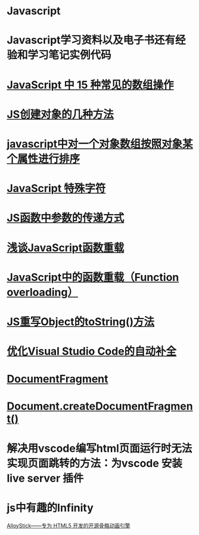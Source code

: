 # Javascript
# Javascript学习资料以及电子书还有经验和学习笔记实例代码

# <a href="https://segmentfault.com/a/1190000022866321">JavaScript 中 15 种常见的数组操作</a>
# <a href="https://juejin.cn/post/6844903616512278536">JS创建对象的几种方法</a>
# <a href="https://blog.csdn.net/u011280778/article/details/99711988">javascript中对一个对象数组按照对象某个属性进行排序</a>
# <a href="https://www.w3school.com.cn/js/js_special_characters.asp">JavaScript 特殊字符</a>
# <a href="https://juejin.cn/post/6844903881172877320">JS函数中参数的传递方式</a>
# <a href="https://www.cnblogs.com/yugege/p/5539020.html">浅谈JavaScript函数重载</a>
# <a href="https://juejin.cn/post/6844903636154187790">JavaScript中的函数重载（Function overloading）</a>
# <a href="https://blog.csdn.net/guoxiaozhuang4/article/details/80253772">JS重写Object的toString()方法</a>
# <a href="https://www.jianshu.com/p/45cd21aae931">优化Visual Studio Code的自动补全</a>
# <a href="https://developer.mozilla.org/zh-CN/docs/Web/API/DocumentFragment">DocumentFragment</a>
# <a href="https://developer.mozilla.org/zh-CN/docs/Web/API/Document/createDocumentFragment">Document.createDocumentFragment()</a>
# 解决用vscode编写html页面运行时无法实现页面跳转的方法：为vscode 安装live server 插件
# js中有趣的Infinity
<!DOCTYPE html>
<html>
	<head>
		<meta charset="utf-8">
		<title></title>
	</head>
	<body>
		<script type="text/javascript">
			//1.infinity是值正的无穷大，属于Number类型，-infinity是值负的无穷大
			var res=1/0;//其他语言中0不能转为除数，但是js可以。
			document.write("1/0="+res+"<br/>");//1/0=Infinity
			//2.一个数字除以一个Infinity，结果是0
			var res2=10000/res;
			document.write("10000/Infinity="+res2+"<br/>");//10000/Infinity=0
			//3.Infinity乘于-1等于-Infinity
			var res3=res*(-1);
			document.write("Infinity*(-1)="+res3+"<br/>");//Infinity*(-1)=-Infinity
			//4.Infinity/Infinity=NaN无穷大除以无穷大得到的是NaN
			document.write("Infinity/Infinity="+Infinity/Infinity+"<br/>");//Infinity/Infinity=NaN
		    //5.Infinity/-1=-Infinity
			document.write("Infinity/-1="+Infinity/-1+"<br/>");//Infinity/-1=-Infinity
			//6.Infinity/-Infinity=NaN
			document.write("Infinity/-Infinity="+Infinity/-Infinity+"<br/>");//NaN
			//7.Infinity-Infinity=NaN
			var r=Infinity-Infinity;
			document.write("Infinity-Infinity="+r+"<br/>");
			//8.Infinity+Infinity=Infinity
			var r2=Infinity+Infinity;
			document.write("Infinity+Infinity="+r2+"<br/>");//=Infinity
			//9.Infinity*Infinity=Infinity
			var r3=Infinity*Infinity;
			document.write("Infinity*Infinity="+r3+"<br/>");//=Infinity
		</script>
	</body>
</html>
<a href="https://github.com/AlloyTeam/AlloyStick">AlloyStick——专为 HTML5 开发的开源骨骼动画引擎</a>
